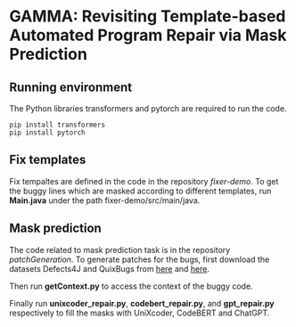 # GAMMA: Revisiting Template-based Automated Program Repair via Mask Prediction

## Running environment

The Python libraries transformers and pytorch are required to run the code.

```
pip install transformers
pip install pytorch
```

## Fix templates

Fix tempaltes are defined in the code in the repository *fixer-demo*. To get the buggy lines which are masked according to different templates, run **Main.java** under the path fixer-demo/src/main/java.

## Mask prediction

The code related to mask prediction task is in the repository *patchGeneration*. To generate patches for the bugs, first download the datasets Defects4J and QuixBugs from [here](https://github.com/rjust/defects4j) and [here](https://github.com/jkoppel/QuixBugs).

Then run **getContext.py** to access the context of the buggy code.

Finally run **unixcoder_repair.py**, **codebert_repair.py**, and **gpt_repair.py** respectively to fill the masks with UniXcoder, CodeBERT and ChatGPT.
